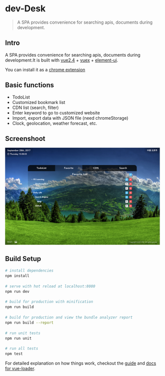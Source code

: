 # dev-Desk

> A SPA provides convenience for searching apis, documents during development.
## Intro
A SPA provides convenience for searching apis, documents during development.It is built with [vue2.4](https://vuejs.org) + [vuex](https://vuex.vuejs.org) + [element-ui](http://element.eleme.io/).  

You can install it as a [chrome extension](https://chrome.google.com/webstore/detail/devdesk/ijbokdmghppinihgapogpogobdcicmea)

## Basic functions
* TodoList
* Customized bookmark list
* CDN list (search, filter)
* Enter keyword to go to customized website
* Import, export data with JSON file (need chromeStorage)
* Clock, geolocation, weather forecast, etc.
## Screenshoot
![image](https://github.com/Maxpsc/devDesk/blob/master/screenshots/lx_20170928150830.png)

## Build Setup

``` bash
# install dependencies
npm install

# serve with hot reload at localhost:8080
npm run dev

# build for production with minification
npm run build

# build for production and view the bundle analyzer report
npm run build --report

# run unit tests
npm run unit

# run all tests
npm test
```

For detailed explanation on how things work, checkout the [guide](http://vuejs-templates.github.io/webpack/) and [docs for vue-loader](http://vuejs.github.io/vue-loader).
